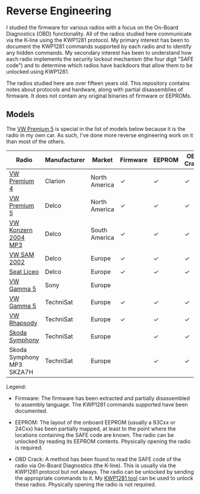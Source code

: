 # Reverse Engineering

I studied the firmware for various radios with a focus on the On-Board Diagnostics (OBD) functionality.  All of the radios studied here communicate via the K-line using the KWP1281 protocol.  My primary interest has been to document the KWP1281 commands supported by each radio and to identify any hidden commands.  My secondary interest has been to understand how each radio implements the security lockout mechanism (the four digit "SAFE code") and to determine which radios have backdoors that allow them to be unlocked using KWP1281.

The radios studied here are over fifteen years old.  This repository contains notes about protocols and hardware, along with partial disassemblies of firmware.  It does not contain any original binaries of firmware or EEPROMs.

## Models

The [VW Premium 5](./delco/vw_premium_5) is special in the list of models below because it is the radio in my own car.  As such, I've done more reverse engineering work on it than most of the others.

| Radio                                               | Manufacturer | Market        | Firmware  | EEPROM | OBD Crack | Status   |
| ------                                              | ------------ | ------        | ----      | ------ | --------- | -------- |
| [VW Premium 4](./clarion/vw_premium_4)              | Clarion      | North America | ✓         | ✓      | ✓         | Done     |
| [VW Premium 5](./delco/vw_premium_5)                | Delco        | North America | ✓         | ✓      | ✓         | Done     |
| [VW Konzern 2004 MP3](./delco/vw_konzern_2004_mp3)  | Delco        | South America | ✓         | ✓      | ✓         | Done     |
| [VW SAM 2002](./delco/vw_sam_2002)                  | Delco        | Europe        | ✓         | ✓      | ✓         | Done     |
| [Seat Liceo](./delco/seat_liceo)                    | Delco        | Europe        | ✓         | ✓      | ✓         | Done     |
| [VW Gamma 5](./sony/vw_gamma_5)                     | Sony         | Europe        |           |        |           | On Hold  |
| [VW Gamma 5](./technisat/vw_gamma_5)                | TechniSat    | Europe        | ✓         | ✓      | ✓         | Done     |
| [VW Rhapsody](./technisat/vw_rhapsody)              | TechniSat    | Europe        | ✓         | ✓      | ✓         | Done     |
| [Skoda Symphony](./technisat/skoda_symphony)        | TechniSat    | Europe        |           | ✓      | ✓         | On Hold |
| Skoda Symphony MP3 SKZA7H                           | TechniSat    | Europe        |           | ✓      | ✓         | On Hold |

Legend:

 - Firmware: The firmware has been extracted and partially disassembled to assembly language.  The KWP1281 commands supported have been documented.

 - EEPROM: The layout of the onboard EEPROM (usually a 93Cxx or 24Cxx) has been partially mapped, at least to the point where the locations containing the SAFE code are known.  The radio can be unlocked by reading its EEPROM contents.  Physically opening the radio is required.

 - OBD Crack: A method has been found to read the SAFE code of the radio via On-Board Diagnostics (the K-line).  This is usually via the KWP1281 protocol but not always.  The radio can be unlocked by sending the appropriate commands to it.  My [KWP1281 tool](../kwp1281_tool/README.md) can be used to unlock these radios.  Physically opening the radio is not required.
